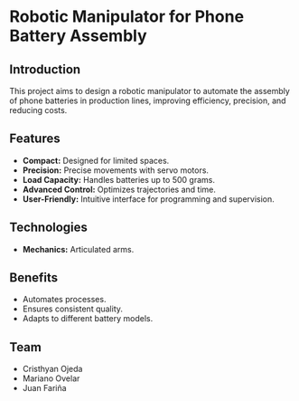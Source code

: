 # Robotic Manipulator for Phone Battery Assembly

## Introduction
This project aims to design a robotic manipulator to automate the assembly of phone batteries in production lines, improving efficiency, precision, and reducing costs.

## Features
- **Compact:** Designed for limited spaces.
- **Precision:** Precise movements with servo motors.
- **Load Capacity:** Handles batteries up to 500 grams.
- **Advanced Control:** Optimizes trajectories and time.
- **User-Friendly:** Intuitive interface for programming and supervision.

## Technologies
- **Mechanics:** Articulated arms.

## Benefits
- Automates processes.
- Ensures consistent quality.
- Adapts to different battery models.

## Team
- Cristhyan Ojeda
- Mariano Ovelar
- Juan Fariña
